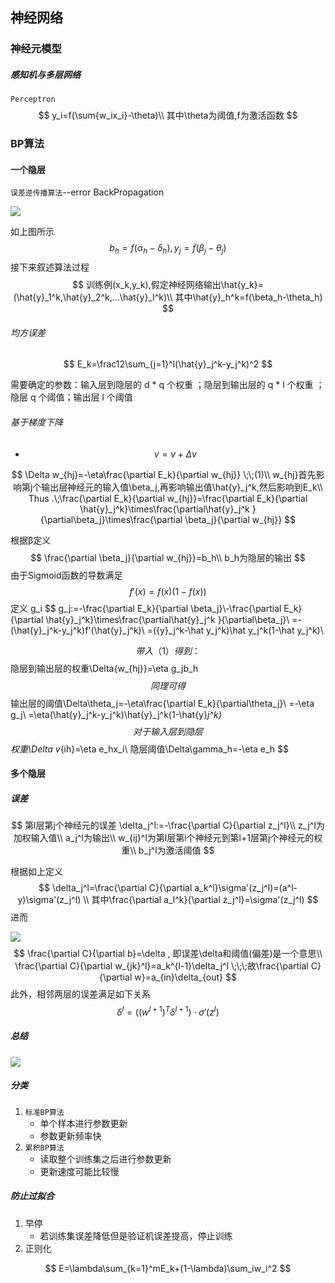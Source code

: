 ## 神经网络

### 神经元模型

##### 感知机与多层网络

`Perceptron`
$$
y_i=f(\sum{w_ix_i}-\theta)\\
其中\theta为阈值,f为激活函数
$$

### BP算法

#### 一个隐层

`误差逆传播算法`--error BackPropagation

![](https://img-blog.csdn.net/20170626215536538?watermark/2/text/aHR0cDovL2Jsb2cuY3Nkbi5uZXQvZGFpZ3VhbHU=/font/5a6L5L2T/fontsize/400/fill/I0JBQkFCMA==/dissolve/70/gravity/SouthEast)

如上图所示
$$
b_h=f(\alpha_h-\delta_h),y_j=f(\beta_j-\theta_j)
$$
接下来叙述算法过程
$$
训练例(x_k,y_k),假定神经网络输出\hat{y_k}=(\hat{y}_1^k,\hat{y}_2^k,...\hat{y}_l^k)\\
其中\hat{y}_h^k=f(\beta_h-\theta_h)
$$

###### 均方误差

$$
E_k=\frac12\sum_{j=1}^l(\hat{y}_j^k-y_j^k)^2
$$

需要确定的参数：输入层到隐层的  d * q 个权重 ；隐层到输出层的 q * l 个权重 ；隐层 q 个阈值；输出层 l 个阈值

###### 基于梯度下降

- $$
  v=v+\Delta v
  $$

  

$$
\Delta w_{hj}=-\eta\frac{\partial E_k}{\partial w_{hj}} \;\;(1)\\
w_{hj}首先影响第j个输出层神经元的输入值\beta_j,再影响输出值\hat{y}_j^k,然后影响到E_k\\
Thus .\;\frac{\partial E_k}{\partial w_{hj}}=\frac{\partial E_k}{\partial \hat{y}_j^k}\times\frac{\partial\hat{y}_j^k }{\partial\beta_j}\times\frac{\partial \beta_j}{\partial w_{hj}}
$$

根据β定义
$$
\frac{\partial \beta_j}{\partial w_{hj}}=b_h\\
b_h为隐层的输出
$$
由于Sigmoid函数的导数满足
$$
f'(x)=f(x)(1-f(x))
$$
定义 g_i
$$
g_j:=-\frac{\partial E_k}{\partial \beta_j}\\-\frac{\partial E_k}{\partial \hat{y}_j^k}\times\frac{\partial\hat{y}_j^k }{\partial\beta_j}\\
=-(\hat{y}_j^k-y_j^k)f'(\hat{y}_j^k)\\
=({y}_j^k-\hat y_j^k)\hat y_j^k(1-\hat y_j^k)\\
$$
带入 （1）得到：
$$
隐层到输出层的权重\Delta{w_{hj}}=\eta g_jb_h
$$
 同理可得
$$
输出层的阈值\Delta\theta_j=-\eta\frac{\partial E_k}{\partial\theta_j}\\
=-\eta g_j\\
=\eta(\hat{y}_j^k-y_j^k)\hat{y}_j^k(1-\hat{y}_j^k)
$$
对于输入层到隐层
$$
权重\Delta v_{ih}=\eta e_hx_i\\
隐层阈值\Delta\gamma_h=-\eta e_h 
$$

#### 多个隐层

##### 误差

$$
第l层第j个神经元的误差 \delta_j^l:=-\frac{\partial C}{\partial z_j^l}\\
z_j^l为加权输入值\\
a_j^l为输出\\
w_{ij}^l为第l层第i个神经元到第l+1层第j个神经元的权重\\
b_j^l为激活阈值
$$

根据如上定义
$$
\delta_j^l=\frac{\partial C}{\partial a_k^l}\sigma'(z_j^l)=(a^l-y)\sigma'(z_j^l) \\ 其中\frac{\partial a_l^k}{\partial z_j^l}=\sigma'(z_j^l)
$$
进而

![](http://tensorfly.cn/special/deeplearning/images/tikz20.png)
$$
\frac{\partial C}{\partial b}=\delta , 即误差\delta和阈值(偏差)是一个意思\\
\frac{\partial C}{\partial w_{jk}^l}=a_k^{l-1}\delta_j^l 
\;\;\;故\frac{\partial C}{\partial w}=a_{in}\delta_{out}
$$
此外，相邻两层的误差满足如下关系
$$
\delta^l=((w^{l+1})^T\delta^{l+1}) \cdot\sigma'(z^l)
$$

##### 总结

![](http://tensorfly.cn/special/deeplearning/images/tikz21.png)

##### 分类

1. `标准BP算法`
   - 单个样本进行参数更新
   - 参数更新频率快
2. `累积BP算法`
   - 读取整个训练集之后进行参数更新
   - 更新速度可能比较慢

##### 防止过拟合

1. 早停
   - 若训练集误差降低但是验证机误差提高，停止训练
2. 正则化

$$
E=\lambda\sum_{k=1}^mE_k+(1-\lambda)\sum_iw_i^2
$$

